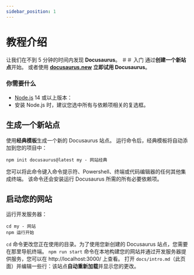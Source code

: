 ```yaml
---
sidebar_position: 1
---
```

# 教程介绍
让我们在不到 5 分钟的时间内发现 **Docusaurus**。
＃＃ 入门
通过**创建一个新站点**开始。
或者使用 **[docusaurus.new](https://docusaurus.new)** **立即试用 Docusaurus**。
### 你需要什么
- [Node.js](https://nodejs.org/en/download/) 14 或以上版本：
- 安装 Node.js 时，建议您选中所有与依赖项相关的复选框。
## 生成一个新站点
使用**经典模板**生成一个新的 Docusaurus 站点。
运行命令后，经典模板将自动添加到您的项目中：
```重击
npm init docusaurus@latest my - 网站经典
```
您可以将此命令键入命令提示符、Powershell、终端或代码编辑器的任何其他集成终端。
该命令还会安装运行 Docusaurus 所需的所有必要依赖项。
## 启动您的网站
运行开发服务器：
```重击
cd my - 网站
npm 运行开始
```
`cd` 命令更改您正在使用的目录。为了使用您新创建的 Docusaurus 站点，您需要在那里导航终端。
`npm run start` 命令在本地构建您的网站并通过开发服务器提供服务，您可以在 http://localhost:3000/ 上查看。
打开 `docs/intro.md`（此页面）并编辑一些行：该站点**自动重新加载**并显示您的更改。
